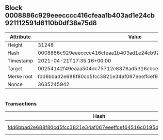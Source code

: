 ## Block 0008886c929eeecccc416cfeaa1b403ad1e24cb921112591d6110b0df38a75d8

Attribute | Value
--- | ---
Height | 31248
Hash | 0008886c929eeecccc416cfeaa1b403ad1e24cb921112591d6110b0df38a75d8
Timestamp | 2021-04-21T17:35:16+00:00
Target | 00254142f49eaaa504dc75712e8378ad5316cbcead634704b3734b6271167cc4
Merke root | fdd6bbad2e688f80cd5fcc3821e34af067eeeffcef64516c0195da2fb664076b
Nonce | 3635245942

```

```

### Transactions

Hash | Amount
--- | ---
[fdd6bbad2e688f80cd5fcc3821e34af067eeeffcef64516c0195da2fb664076b](fdd6bbad2e688f80cd5fcc3821e34af067eeeffcef64516c0195da2fb664076b.md) | 10.00000000 SKEPTI 
